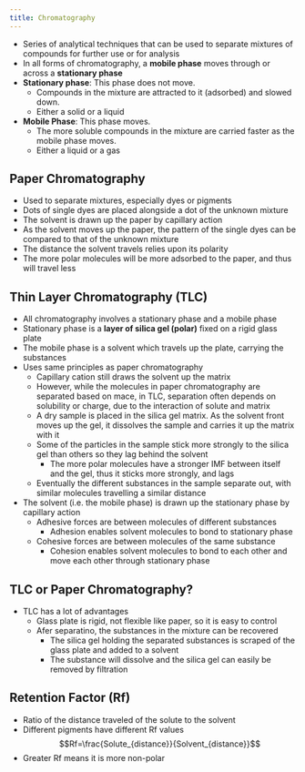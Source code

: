 ```yaml
---
title: Chromatography
---
```


- Series of analytical techniques that can be used to separate mixtures of compounds for further use or for analysis
- In all forms of chromatography, a **mobile phase** moves through or across a **stationary phase**
- **Stationary phase**: This phase does not move. 
	- Compounds in the mixture are attracted to it (adsorbed) and slowed down.
	- Either a solid or a liquid
- **Mobile Phase**: This phase moves.
	- The more soluble compounds in the mixture are carried faster as the mobile phase moves. 
	- Either a liquid or a gas

## Paper Chromatography
- Used to separate mixtures, especially dyes or pigments
- Dots of single dyes are placed alongside a dot of the unknown mixture
- The solvent is drawn up the paper by capillary action
- As the solvent moves up the paper, the pattern of the single dyes can be compared to that of the unknown mixture
- The distance the solvent travels relies upon its polarity
- The more polar molecules will be more adsorbed to the paper, and thus will travel less

## Thin Layer Chromatography (TLC)
- All chromatography involves a stationary phase and a mobile phase
- Stationary phase is a **layer of silica gel (polar)** fixed on a rigid glass plate
- The mobile phase is a solvent which travels up the plate, carrying the substances
- Uses same principles as paper chromatography
	- Capillary cation still draws the solvent up the matrix
	- However, while the molecules in paper chromatography are separated based on mace, in TLC, separation often depends on solubility or charge, due to the interaction of solute and matrix
	- A dry sample is placed in the silica gel matrix. As the solvent front moves up the gel, it dissolves the sample and carries it up the matrix with it
	- Some of the particles in the sample stick more strongly to the silica gel than others so they lag behind the solvent
		- The more polar molecules have a stronger IMF between itself and the gel, thus it sticks more strongly, and lags
	- Eventually the different substances in the sample separate out, with similar molecules travelling a similar distance
- The solvent (i.e. the mobile phase) is drawn up the stationary phase by capillary action
	- Adhesive forces are between molecules of different substances
		- Adhesion enables solvent molecules to bond to stationary phase
	- Cohesive forces are between molecules of the same substance
		- Cohesion enables solvent molecules to bond to each other and move each other through stationary phase


## TLC or Paper Chromatography?
- TLC has a lot of advantages
	- Glass plate is rigid, not flexible like paper, so it is easy to control
	- Afer separatino, the substances in the mixture can be recovered
		- The silica gel holding the separated substances is scraped of the glass plate and added to a solvent
		- The substance will dissolve and the silica gel can easily be removed by filtration

## Retention Factor (Rf)
- Ratio of the distance traveled of the solute to the solvent
- Different pigments have different Rf values
$$Rf=\frac{Solute_{distance}}{Solvent_{distance}}$$
- Greater Rf means it is more non-polar